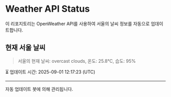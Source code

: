 
# Weather API Status

이 리포지토리는 OpenWeather API를 사용하여 서울의 날씨 정보를 자동으로 업데이트합니다.

## 현재 서울 날씨
> 서울의 현재 날씨: overcast clouds, 온도: 25.8°C, 습도: 95%

⏳ 업데이트 시간: 2025-09-01 12:17:23 (UTC)

---
자동 업데이트 봇에 의해 관리됩니다.
